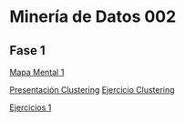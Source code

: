 # Minería de Datos 002

## Fase 1

[Mapa Mental 1](https://github.com/gnoelopez/MineriaDeDatos/blob/master/MapaMental_1_1812678.pdf)

[Presentación Clustering](https://github.com/patyarvizu/Mineria-de-datos/blob/master/Presentacion_Clustering_002_(Con_Ejercicio).pdf)
[Ejercicio Clustering](https://github.com/patyarvizu/Mineria-de-datos/blob/master/EjercicioClustering.ipynb)

[Ejercicios 1](https://github.com/gnoelopez/MineriaDeDatos/blob/master/Ejercicios1_1_002.pdf)
